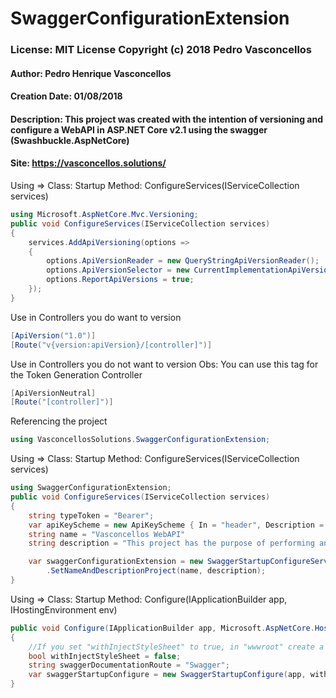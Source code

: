 # SwaggerConfigurationExtension

### License: MIT License Copyright (c) 2018 Pedro Vasconcellos

#### Author: Pedro Henrique Vasconcellos
#### Creation Date: 01/08/2018

#### Description: This project was created with the intention of versioning and configure a WebAPI in ASP.NET Core v2.1 using the swagger (Swashbuckle.AspNetCore)

#### Site: https://vasconcellos.solutions/

Using => Class: Startup Method: ConfigureServices(IServiceCollection services)
```csharp
using Microsoft.AspNetCore.Mvc.Versioning;
public void ConfigureServices(IServiceCollection services)
{
    services.AddApiVersioning(options =>
    {
        options.ApiVersionReader = new QueryStringApiVersionReader();
        options.ApiVersionSelector = new CurrentImplementationApiVersionSelector(options);
        options.ReportApiVersions = true;
    });
}
```

Use in Controllers you do want to version
```csharp
[ApiVersion("1.0")]
[Route("v{version:apiVersion}/[controller]")]
```

Use in Controllers you do not want to version
Obs: You can use this tag for the Token Generation Controller
```csharp
[ApiVersionNeutral]
[Route("[controller]")]
```
Referencing the project
```csharp
using VasconcellosSolutions.SwaggerConfigurationExtension;
```

Using => Class: Startup Method: ConfigureServices(IServiceCollection services)
```csharp
using SwaggerConfigurationExtension;
public void ConfigureServices(IServiceCollection services)
{
    string typeToken = "Bearer";
    var apiKeyScheme = new ApiKeyScheme { In = "header", Description = "Please enter JWT with Bearer into field", Name = "Authorization", Type = "apiKey" };
    string name = "Vasconcellos WebAPI"
    string description = "This project has the purpose of performing an exemplification";

    var swaggerConfigurationExtension = new SwaggerStartupConfigureServices(services, typeToken, apiKeyScheme)
        .SetNameAndDescriptionProject(name, description);
}
```

Using => Class: Startup Method: Configure(IApplicationBuilder app, IHostingEnvironment env)
```csharp
public void Configure(IApplicationBuilder app, Microsoft.AspNetCore.Hosting.IHostingEnvironment env)
{
    //If you set "withInjectStyleSheet" to true, in "wwwroot" create a folder named "swagger" and put a custom css file "swaggercustom.css"
    bool withInjectStyleSheet = false;
    string swaggerDocumentationRoute = "Swagger";
    var swaggerStartupConfigure = new SwaggerStartupConfigure(app, withInjectStyleSheet, swaggerDocumentationRoute);
}
```
